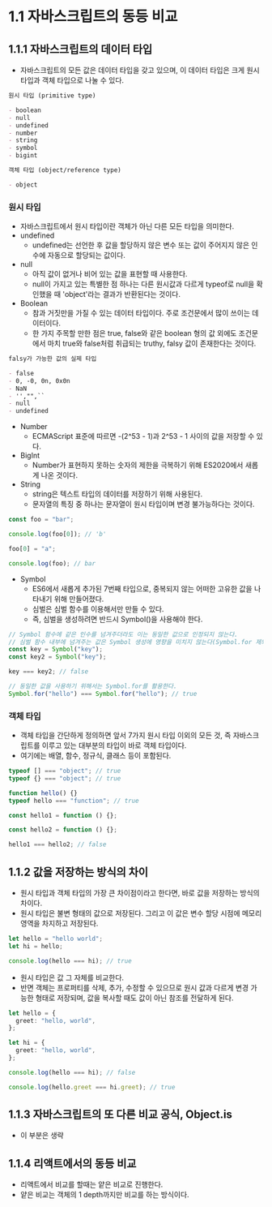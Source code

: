 # 1.1 자바스크립트의 동등 비교

## 1.1.1 자바스크립트의 데이터 타입

- 자바스크립트의 모든 값은 데이터 타입을 갖고 있으며, 이 데이터 타입은 크게 원시 타입과 객체 타입으로 나눌 수 있다.

```md
원시 타입 (primitive type)

- boolean
- null
- undefined
- number
- string
- symbol
- bigint

객체 타입 (object/reference type)

- object
```

### 원시 타입

- 자바스크립트에서 원시 타입이란 객체가 아닌 다른 모든 타입을 의미한다.
- undefined
  - undefined는 선언한 후 값을 할당하지 않은 변수 또는 값이 주어지지 않은 인수에 자동으로 할당되는 값이다.
- null
  - 아직 값이 없거나 비어 있는 값을 표현할 때 사용한다.
  - null이 가지고 있는 특별한 점 하나는 다른 원시값과 다르게 typeof로 null을 확인했을 때 'object'라는 결과가 반환된다는 것이다.
- Boolean
  - 참과 거짓만을 가질 수 있는 데이터 타입이다. 주로 조건문에서 많이 쓰이는 데이터이다.
  - 한 가지 주목할 만한 점은 true, false와 같은 boolean 형의 값 외에도 조건문에서 마치 true와 false처럼 취급되는 truthy, falsy 값이 존재한다는 것이다.

```md
falsy가 가능한 값의 실제 타입

- false
- 0, -0, 0n, 0x0n
- NaN
- '',"",``
- null
- undefined
```

- Number
  - ECMAScript 표준에 따르면 -(2^53 - 1)과 2^53 - 1 사이의 값을 저장할 수 있다.
- BigInt
  - Number가 표현하지 못하는 숫자의 제한을 극복하기 위해 ES2020에서 새롭게 나온 것이다.
- String
  - string은 텍스트 타입의 데이터를 저장하기 위해 사용된다.
  - 문자열의 특징 중 하나는 문자열이 원시 타입이며 변경 불가능하다는 것이다.

```ts
const foo = "bar";

console.log(foo[0]); // 'b'

foo[0] = "a";

console.log(foo); // bar
```

- Symbol
  - ES6에서 새롭게 추가된 7번째 타입으로, 중복되지 않는 어떠한 고유한 값을 나타내기 위해 만들어졌다.
  - 심벌은 심벌 함수를 이용해서만 만들 수 있다.
  - 즉, 심벌을 생성하려면 반드시 Symbol()을 사용해야 한다.

```ts
// Symbol 함수에 같은 인수를 넘겨주더라도 이는 동일한 값으로 인정되지 않는다.
// 심벌 함수 내부에 넘겨주는 값은 Symbol 생성에 영향을 미치지 않는다(Symbol.for 제외).
const key = Symbol("key");
const key2 = Symbol("key");

key === key2; // false

// 동일한 값을 사용하기 위해서는 Symbol.for를 활용한다.
Symbol.for("hello") === Symbol.for("hello"); // true
```

### 객체 타입

- 객체 타입을 간단하게 정의하면 앞서 7가지 원시 타입 이외의 모든 것, 즉 자바스크립트를 이루고 있는 대부분의 타입이 바로 객체 타입이다.
- 여기에는 배열, 함수, 정규식, 클래스 등이 포함된다.

```ts
typeof [] === "object"; // true
typeof {} === "object"; // true

function hello() {}
typeof hello === "function"; // true

const hello1 = function () {};

const hello2 = function () {};

hello1 === hello2; // false
```

## 1.1.2 값을 저장하는 방식의 차이

- 원시 타입과 객체 타입의 가장 큰 차이점이라고 한다면, 바로 값을 저장하는 방식의 차이다.
- 원시 타입은 불변 형태의 값으로 저장된다. 그리고 이 값은 변수 할당 시점에 메모리 영역을 차지하고 저장된다.

```ts
let hello = "hello world";
let hi = hello;

console.log(hello === hi); // true
```

- 원시 타입은 값 그 자체를 비교한다.
- 반면 객체는 프로퍼티를 삭제, 추가, 수정할 수 있으므로 원시 값과 다르게 변경 가능한 형태로 저장되며, 값을 복사할 때도 값이 아닌 참조를 전달하게 된다.

```ts
let hello = {
  greet: "hello, world",
};

let hi = {
  greet: "hello, world",
};

console.log(hello === hi); // false

console.log(hello.greet === hi.greet); // true
```

## 1.1.3 자바스크립트의 또 다른 비교 공식, Object.is

- 이 부분은 생략

## 1.1.4 리액트에서의 동등 비교

- 리액트에서 비교를 할때는 얕은 비교로 진행한다.
- 얕은 비교는 객체의 1 depth까지만 비교를 하는 방식이다.
